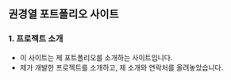 ## 권경열 포트폴리오 사이트

### 1. 프로젝트 소개
- 이 사이트는 제 포트폴리오를 소개하는 사이트입니다.
- 제가 개발한 프로젝트를 소개하고, 제 소개와 연락처를 올려놓았습니다.